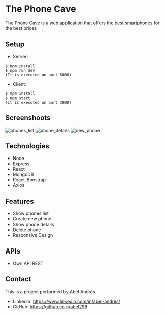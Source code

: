 # The Phone Cave
The Phone Cave is a web application that offers the best smartphones for the best prices

## Setup
* Server:

```
$ npm install
$ npm run dev
(It is executed on port 5000)
```

* Client:

```
$ npm install
$ npm start
(It is executed on port 3000)
```

## Screenshoots
![phones_list](https://res.cloudinary.com/abel-av/image/upload/v1616401734/reto_web/phones_list_2_kz4bhw.png)
![phone_details](https://res.cloudinary.com/abel-av/image/upload/v1616401734/reto_web/phone_details_qvobuk.png)
![new_phone](https://res.cloudinary.com/abel-av/image/upload/v1616402723/reto_web/new_phone_iph7u4.png)

## Technologies
* Node
* Express
* React
* MongoDB
* React-Boostrap
* Axios

## Features
* Show phones list
* Create new phone
* Show phone details
* Delete phone
* Responsive Design

## APIs
* Own API REST

## Contact
This is a project performed by Abel Andrés
* Linkedin: https://www.linkedin.com/in/abel-andres/
* GitHub: https://github.com/abel296
